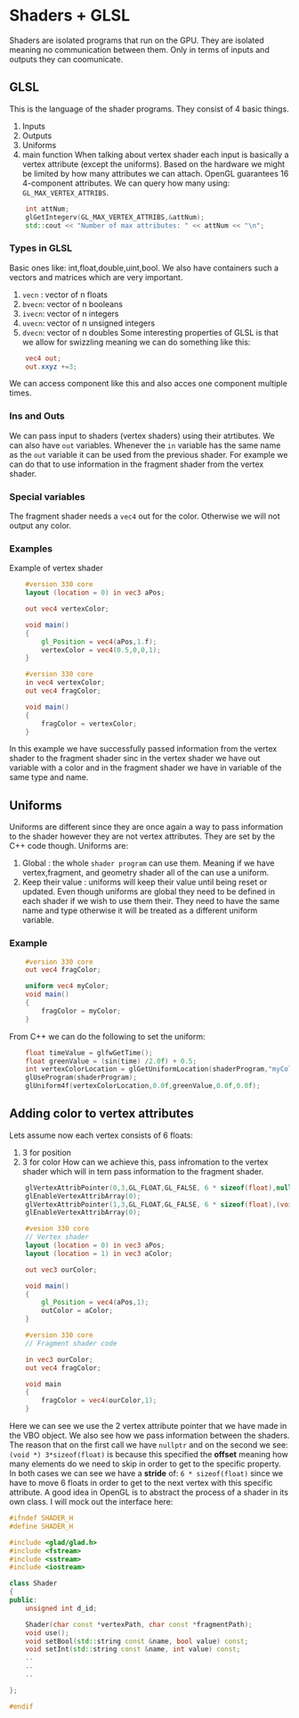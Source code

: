 # Shaders + GLSL
Shaders are isolated programs that run on the GPU. They are isolated
meaning no communication between them. Only in terms of inputs and outputs
they can coomunicate.

## GLSL
This is the language of the shader programs. They consist of 4 basic things.
1. Inputs
2. Outputs
3. Uniforms
4. main function
When talking about vertex shader each input is basically a vertex attribute
(except the uniforms). Based on the hardware we might be limited by how many
attributes we can attach. OpenGL guarantees 16 4-component attributes.
We can query how many using: `GL_MAX_VERTEX_ATTRIBS`.
```C++
    int attNum;
    glGetIntegerv(GL_MAX_VERTEX_ATTRIBS,&attNum);
    std::cout << "Number of max attributes: " << attNum << "\n";
```
### Types in GLSL
Basic ones like: int,float,double,uint,bool. We also have containers
such a vectors and matrices which are very important.

1. `vecn` : vector of n floats
2. `bvecn`: vector of n booleans
3. `ivecn`: vector of n integers
4. `uvecn`: vector of n unsigned integers
5. `dvecn`: vector of n doubles
Some interesting properties of GLSL is that we allow for swizzling meaning
we can do something like this:

```GLSL
    vec4 out;
    out.xxyz +=3;
```
We can access component like this and also acces one component multiple times.

### Ins and Outs
We can pass input to shaders (vertex shaders) using their atrtibutes. We can also
have `out` variables. Whenever the `in` variable has the same name as the `out`
variable it can be used from the previous shader. For example we can do that
to use information in the fragment shader from the vertex shader.

### Special variables
The fragment shader needs a `vec4` out for the color. Otherwise we will not output
any color.

### Examples
Example of vertex shader
```GLSL
    #version 330 core
    layout (location = 0) in vec3 aPos;

    out vec4 vertexColor;

    void main()
    {
        gl_Position = vec4(aPos,1.f);
        vertexColor = vec4(0.5,0,0,1);
    }
```
```GLSL
    #version 330 core
    in vec4 vertexColor;
    out vec4 fragColor;

    void main()
    {
        fragColor = vertexColor;
    }
```
In this example we have successfully passed information from the vertex shader
to the fragment shader sinc in the vertex shader we have out variable with a color
and in the fragment shader we have in variable of the same type and name.

## Uniforms
Uniforms are different since they are once again a way to pass information to the shader
however they are not vertex attributes. They are set by the C++ code though. 
Uniforms are:
1. Global : the whole `shader program` can use them. Meaning if we have vertex,fragment, and geometry shader all of the can use a uniform.
2. Keep their value : uniforms will keep their value until being reset or updated.
Even though uniforms are global they need to be defined in each shader if we wish
to use them their. They need to have the same name and type otherwise it will be
treated as a different uniform variable.
### Example
```GLSL
    #version 330 core
    out vec4 fragColor;

    uniform vec4 myColor;
    void main()
    {
        fragColor = myColor;
    }
```
From C++ we can do the following to set the uniform:
```C++
    float timeValue = glfwGetTime();
    float greenValue = (sin(time) /2.0f) + 0.5;
    int vertexColorLocation = glGetUniformLocation(shaderProgram,"myColor");
    glUseProgram(shaderProgram);
    glUniform4f(vertexColorLocation,0.0f,greenValue,0.0f,0.0f);
```

## Adding color to vertex attributes
Lets assume now each vertex consists of 6 floats:
1. 3 for position
2. 3 for color
How can we achieve this, pass infromation to the vertex shader which will
in tern pass information to the fragment shader.

```C++
    glVertexAttribPointer(0,3,GL_FLOAT,GL_FALSE, 6 * sizeof(float),nullptr);
    glEnableVertexAttribArray(0);
    glVertexAttribPointer(1,3,GL_FLOAT,GL_FALSE, 6 * sizeof(float),(void *) 3 * sizeof(float));
    glEnableVertexAttribArray(0);
```
```GLSL
    #vesion 330 core
    // Vertex shader
    layout (location = 0) in vec3 aPos;
    layout (location = 1) in vec3 aColor;

    out vec3 ourColor;

    void main()
    {
        gl_Position = vec4(aPos,1);
        outColor = aColor;
    }

    #version 330 core
    // Fragment shader code

    in vec3 ourColor;
    out vec4 fragColor;

    void main
    {
        fragColor = vec4(ourColor,1);
    }
```
Here we can see we use the 2 vertex attribute pointer that we have made in the
VBO object. We also see how we pass information between the shaders.
The reason that on the first call we have `nullptr` and on the second we see:
`(void *) 3*sizeof(float)` is because this specified the **offset** meaning how
many elements do we need to skip in order to get to the specific property. In
both cases we can see we have a **stride** of: `6 * sizeof(float)` since we have
to move 6 floats in order to get to the next vertex with this specific attribute.
A good idea in OpenGL is to abstract the process of a shader in its own class.
I will mock out the interface here:

```C++
#ifndef SHADER_H
#define SHADER_H

#include <glad/glad.h>
#include <fstream>
#include <sstream>
#include <iostream>

class Shader
{
public:
    unsigned int d_id;

    Shader(char const *vertexPath, char const *fragmentPath);
    void use();
    void setBool(std::string const &name, bool value) const;
    void setInt(std::string const &name, int value) const;
    ..
    ..
    ..

};

#endif

```




